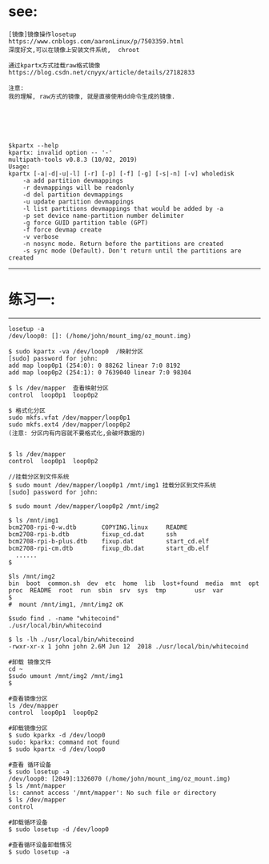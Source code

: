 # see:
  	[镜像]镜像操作losetup  
  	https://www.cnblogs.com/aaronLinux/p/7503359.html  
  	深度好文,可以在镜像上安装文件系统,  chroot
  
  	通过kpartx方式挂载raw格式镜像
  	https://blog.csdn.net/cnyyx/article/details/27182833
  
  	注意:
   	我的理解, raw方式的镜像, 就是直接使用dd命令生成的镜像.
   
   
   
  


	$kpartx --help
	kpartx: invalid option -- '-'
	multipath-tools v0.8.3 (10/02, 2019)
	Usage:
  	kpartx [-a|-d|-u|-l] [-r] [-p] [-f] [-g] [-s|-n] [-v] wholedisk
		-a add partition devmappings
		-r devmappings will be readonly
		-d del partition devmappings
		-u update partition devmappings
		-l list partitions devmappings that would be added by -a
		-p set device name-partition number delimiter
		-g force GUID partition table (GPT)
		-f force devmap create
		-v verbose
		-n nosync mode. Return before the partitions are created
		-s sync mode (Default). Don't return until the partitions are created
  
  ----------------------------------------
  # 练习一:
  ----------------------------------
  
  	losetup -a
	/dev/loop0: []: (/home/john/mount_img/oz_mount.img)
		
	$ sudo kpartx -va /dev/loop0  /映射分区
	[sudo] password for john: 
	add map loop0p1 (254:0): 0 88262 linear 7:0 8192
	add map loop0p2 (254:1): 0 7639040 linear 7:0 98304
	
	$ ls /dev/mapper  查看映射分区
	control  loop0p1  loop0p2
	
	$ 格式化分区
	sudo mkfs.vfat /dev/mapper/loop0p1
	sudo mkfs.ext4 /dev/mapper/loop0p2
	(注意: 分区内有内容就不要格式化,会破坏数据的)
	
	
	$ ls /dev/mapper
	control  loop0p1  loop0p2
	
	//挂载分区到文件系统
	$ sudo mount /dev/mapper/loop0p1 /mnt/img1 挂载分区到文件系统
	[sudo] password for john: 
	
	$ sudo mount /dev/mapper/loop0p2 /mnt/img2
	
	$ ls /mnt/img1
	bcm2708-rpi-0-w.dtb       COPYING.linux     README
	bcm2708-rpi-b.dtb         fixup_cd.dat      ssh
	bcm2708-rpi-b-plus.dtb    fixup.dat         start_cd.elf
	bcm2708-rpi-cm.dtb        fixup_db.dat      start_db.elf
	  ......
	$ 
	
	$ls /mnt/img2
	bin  boot  common.sh  dev  etc  home  lib  lost+found  media  mnt  opt  proc  README  root  run  sbin  srv  sys  tmp  		usr  var
	$ 
	#  mount /mnt/img1, /mnt/img2 oK
	
	$sudo find . -name "whitecoind"
	./usr/local/bin/whitecoind
	
	$ ls -lh ./usr/local/bin/whitecoind
	-rwxr-xr-x 1 john john 2.6M Jun 12  2018 ./usr/local/bin/whitecoind
	
	#卸载 镜像文件
	cd ~
	$sudo umount /mnt/img2 /mnt/img1
	$
	
	#查看镜像分区
	ls /dev/mapper
	control  loop0p1  loop0p2
	
	#卸载镜像分区
	$ sudo kparkx -d /dev/loop0
	sudo: kparkx: command not found
	$ sudo kpartx -d /dev/loop0
	
	#查看 循环设备
	$ sudo losetup -a
	/dev/loop0: [2049]:1326070 (/home/john/mount_img/oz_mount.img)
	$ ls /mnt/mapper
	ls: cannot access '/mnt/mapper': No such file or directory
	$ ls /dev/mapper
	control
	
	#卸载循环设备
	$ sudo losetup -d /dev/loop0
	
	#查看循环设备卸载情况
	$ sudo losetup -a

	

	
	
	


	

  
  
  
